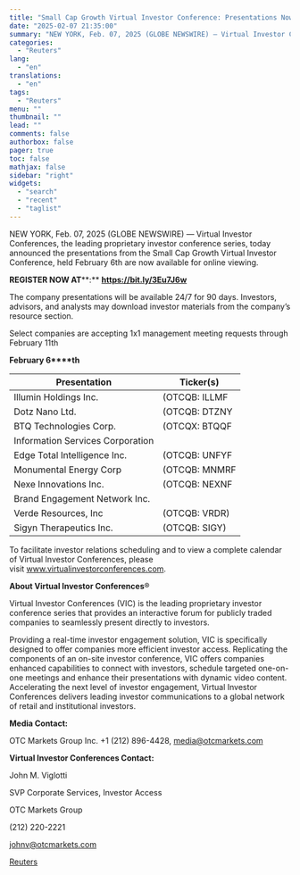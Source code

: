 ```yaml
---
title: "Small Cap Growth Virtual Investor Conference: Presentations Now Available for Online Viewing"
date: "2025-02-07 21:35:00"
summary: "NEW YORK, Feb. 07, 2025 (GLOBE NEWSWIRE) — Virtual Investor Conferences, the leading proprietary investor conference series, today announced the presentations from the Small Cap Growth Virtual Investor Conference, held February 6th are now available for online viewing.REGISTER NOW AT: https://bit.ly/3Eu7J6wThe company presentations will be available 24/7 for 90 days...."
categories:
  - "Reuters"
lang:
  - "en"
translations:
  - "en"
tags:
  - "Reuters"
menu: ""
thumbnail: ""
lead: ""
comments: false
authorbox: false
pager: true
toc: false
mathjax: false
sidebar: "right"
widgets:
  - "search"
  - "recent"
  - "taglist"
---
```


NEW YORK, Feb. 07, 2025 (GLOBE NEWSWIRE) — Virtual Investor Conferences, the leading proprietary investor conference series, today announced the presentations from the Small Cap Growth Virtual Investor Conference, held February 6th are now available for online viewing.

**REGISTER NOW AT****:** **https://bit.ly/3Eu7J6w**

The company presentations will be available 24/7 for 90 days. Investors, advisors, and analysts may download investor materials from the company’s resource section.

Select companies are accepting 1x1 management meeting requests through February 11th

**February 6****th**

| Presentation | Ticker(s) |
| --- | --- |
| Illumin Holdings Inc. | (OTCQB: ILLMF | TSX: ILLM) |
| Dotz Nano Ltd. | (OTCQB: DTZNY | ASX: DTZ) |
| BTQ Technologies Corp. | (OTCQX: BTQQF | CBOE CA: BTQ) |
| Information Services Corporation |  |
| Edge Total Intelligence Inc. | (OTCQB: UNFYF | TSXV: CTRL) |
| Monumental Energy Corp | (OTCQB: MNMRF | TSXV: MNRG) |
| Nexe Innovations Inc. | (OTCQB: NEXNF | TSXV: NEXE) |
| Brand Engagement Network Inc. |  |
| Verde Resources, Inc | (OTCQB: VRDR) |
| Sigyn Therapeutics Inc. | (OTCQB: SIGY) |

To facilitate investor relations scheduling and to view a complete calendar of Virtual Investor Conferences, please visit www.virtualinvestorconferences.com.

**About Virtual Investor Conferences**®

Virtual Investor Conferences (VIC) is the leading proprietary investor conference series that provides an interactive forum for publicly traded companies to seamlessly present directly to investors.

Providing a real-time investor engagement solution, VIC is specifically designed to offer companies more efficient investor access. Replicating the components of an on-site investor conference, VIC offers companies enhanced capabilities to connect with investors, schedule targeted one-on-one meetings and enhance their presentations with dynamic video content. Accelerating the next level of investor engagement, Virtual Investor Conferences delivers leading investor communications to a global network of retail and institutional investors.

**Media Contact:**

OTC Markets Group Inc. +1 (212) 896-4428, media@otcmarkets.com

**Virtual Investor Conferences Contact:**

John M. Viglotti

SVP Corporate Services, Investor Access

OTC Markets Group

(212) 220-2221

johnv@otcmarkets.com

[Reuters](https://www.tradingview.com/news/reuters.com,2025-02-07:newsml_GNX7LqH2J:0-small-cap-growth-virtual-investor-conference-presentations-now-available-for-online-viewing/)
